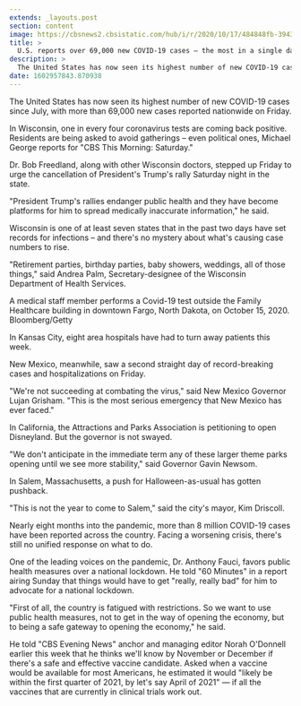 ```yaml
--- 
extends: _layouts.post 
section: content 
image: https://cbsnews2.cbsistatic.com/hub/i/r/2020/10/17/484848fb-3943-4a68-aa64-e20c8b7ada38/thumbnail/1200x630g2/d71fa4ab1ab4eaefb9428bad8c28c127/gettyimages-1229101373.jpg 
title: > 
  U.S. reports over 69,000 new COVID-19 cases – the most in a single day since July 
description: > 
  The United States has now seen its highest number of new COVID-19 cases since July, with more than 69,000 new cases reported nationwide on Friday."President Trump's rallies endanger public health and they have become platforms for him to spread medically inaccurate information," he said."We're not succeeding at combating the virus," said New Mexico Governor Lujan Grisham.Nearly eight months into the pandemic, more than 8 million COVID-19 cases have been reported across the country.One of the leading voices on the pandemic, Dr. Anthony Fauci, favors public health measures over a national lockdown. 
date: 1602957843.870938 
--- 
```

The United States has now seen its highest number of new COVID-19 cases since July, with more than 69,000 new cases reported nationwide on Friday.

In Wisconsin, one in every four coronavirus tests are coming back positive. Residents are being asked to avoid gatherings – even political ones, Michael George reports for "CBS This Morning: Saturday."

Dr. Bob Freedland, along with other Wisconsin doctors, stepped up Friday to urge the cancellation of President's Trump's rally Saturday night in the state.

"President Trump's rallies endanger public health and they have become platforms for him to spread medically inaccurate information," he said.

Wisconsin is one of at least seven states that in the past two days have set records for infections – and there's no mystery about what's causing case numbers to rise.

"Retirement parties, birthday parties, baby showers, weddings, all of those things," said Andrea Palm, Secretary-designee of the Wisconsin Department of Health Services.

A medical staff member performs a Covid-19 test outside the Family Healthcare building in downtown Fargo, North Dakota, on October 15, 2020. Bloomberg/Getty

In Kansas City, eight area hospitals have had to turn away patients this week.

New Mexico, meanwhile, saw a second straight day of record-breaking cases and hospitalizations on Friday.

"We're not succeeding at combating the virus," said New Mexico Governor Lujan Grisham. "This is the most serious emergency that New Mexico has ever faced."

In California, the Attractions and Parks Association is petitioning to open Disneyland. But the governor is not swayed.

"We don't anticipate in the immediate term any of these larger theme parks opening until we see more stability," said Governor Gavin Newsom.

In Salem, Massachusetts, a push for Halloween-as-usual has gotten pushback.

"This is not the year to come to Salem," said the city's mayor, Kim Driscoll.

Nearly eight months into the pandemic, more than 8 million COVID-19 cases have been reported across the country. Facing a worsening crisis, there's still no unified response on what to do.

One of the leading voices on the pandemic, Dr. Anthony Fauci, favors public health measures over a national lockdown. He told "60 Minutes" in a report airing Sunday that things would have to get "really, really bad" for him to advocate for a national lockdown.

"First of all, the country is fatigued with restrictions. So we want to use public health measures, not to get in the way of opening the economy, but to being a safe gateway to opening the economy," he said.

He told "CBS Evening News" anchor and managing editor Norah O'Donnell earlier this week that he thinks we'll know by November or December if there's a safe and effective vaccine candidate. Asked when a vaccine would be available for most Americans, he estimated it would "likely be within the first quarter of 2021, by let's say April of 2021" — if all the vaccines that are currently in clinical trials work out.
